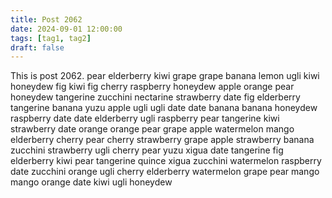 ```yaml
---
title: Post 2062
date: 2024-09-01 12:00:00
tags: [tag1, tag2]
draft: false
---
```

This is post 2062.
pear
elderberry
kiwi
grape
grape
banana
lemon
ugli
kiwi
honeydew
fig
kiwi
fig
cherry
raspberry
honeydew
apple
orange
pear
honeydew
tangerine
zucchini
nectarine
strawberry
date
fig
elderberry
tangerine
banana
yuzu
apple
ugli
ugli
date
date
banana
banana
honeydew
raspberry
date
date
elderberry
ugli
raspberry
pear
tangerine
kiwi
strawberry
date
orange
orange
pear
grape
apple
watermelon
mango
elderberry
cherry
pear
cherry
strawberry
grape
apple
strawberry
banana
zucchini
strawberry
ugli
cherry
pear
yuzu
xigua
date
tangerine
fig
elderberry
kiwi
pear
tangerine
quince
xigua
zucchini
watermelon
raspberry
date
zucchini
orange
ugli
cherry
elderberry
watermelon
grape
pear
mango
mango
orange
date
kiwi
ugli
honeydew
